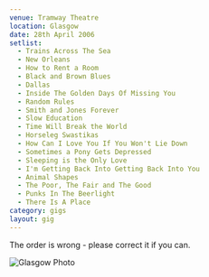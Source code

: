 ```yaml
---
venue: Tramway Theatre
location: Glasgow
date: 28th April 2006
setlist:
  - Trains Across The Sea
  - New Orleans
  - How to Rent a Room
  - Black and Brown Blues
  - Dallas
  - Inside The Golden Days Of Missing You
  - Random Rules
  - Smith and Jones Forever
  - Slow Education
  - Time Will Break the World
  - Horseleg Swastikas
  - How Can I Love You If You Won't Lie Down
  - Sometimes a Pony Gets Depressed
  - Sleeping is the Only Love
  - I'm Getting Back Into Getting Back Into You
  - Animal Shapes
  - The Poor, The Fair and The Good
  - Punks In The Beerlight
  - There Is A Place
category: gigs
layout: gig
---
```


The order is wrong - please correct it if you can.

![Glasgow Photo](http://florian13.f2s.com/SilverJews/Glasgow)